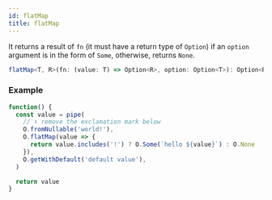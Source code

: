 ```yaml
---
id: flatMap
title: flatMap
---
```


It returns a result of `fn` (it must have a return type of `Option`) if an `option` argument is in the form of `Some`, otherwise, returns `None`.

```ts
flatMap<T, R>(fn: (value: T) => Option<R>, option: Option<T>): Option<R>
```

### Example

```jsx live
function() {
  const value = pipe(
    // ⬇️ remove the exclamation mark below
    O.fromNullable('world!'),
    O.flatMap(value => {
      return value.includes('!') ? O.Some(`hello ${value}`) : O.None
    }),
    O.getWithDefault('default value'),
  )

  return value
}
```
